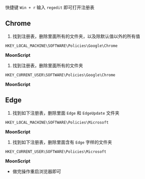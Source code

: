 快捷键 `Win + r` 输入 `regedit` 即可打开注册表

## Chrome

1. 找到注册表，删除里面所有的文件夹，以及除默认值以外的所有值

```moonscript
HKEY_LOCAL_MACHINE\SOFTWARE\Policies\Google\Chrome
```

**MoonScript**

1. 找到注册表，删除里面所有的文件夹

```moonscript
HKEY_CURRENT_USER\SOFTWARE\Policies\Google\Chrome
```

**MoonScript**

## Edge

1. 找到如下注册表，删除里面 `Edge` 和 `EdgeUpdate` 文件夹

```moonscript
HKEY_LOCAL_MACHINE\SOFTWARE\Policies\Microsoft
```

**MoonScript**

1. 找到如下注册表，删除里面含有 `Edge` 字样的文件夹

```moonscript
HKEY_CURRENT_USER\SOFTWARE\Policies\Microsoft
```

**MoonScript**

- 做完操作重启浏览器即可